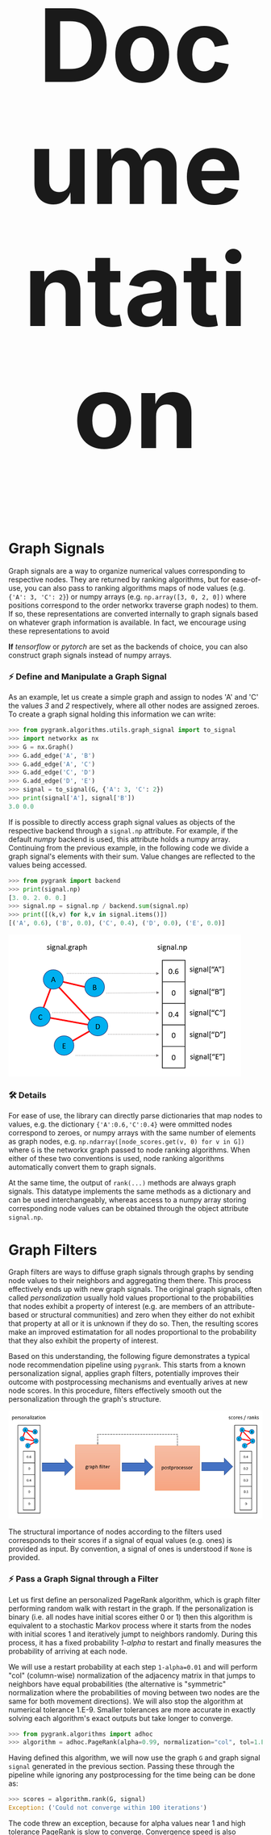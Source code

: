 <center><h1 style=font-size:200px>Documentation</h1></center> 


# Graph Signals
Graph signals are a way to organize numerical values corresponding to respective
nodes. They are returned by ranking algorithms, but for ease-of-use,
you can also pass to ranking algorithms maps of node values
(e.g.  `{'A': 3, 'C': 2}`) or numpy arrays (e.g. `np.array([3, 0, 2, 0])`
where positions correspond to the order networkx traverse graph nodes) to them.
If so, these representations are converted internally to graph signals based on
whatever graph information is available. In fact, we encourage using these
representations to avoid

**If** *tensorflow* or *pytorch* are set as the backends of choice,
you can also construct graph signals instead of numpy arrays.

### :zap: Define and Manipulate a Graph Signal
As an example, let us create a simple graph
and assign to nodes 'A' and 'C' the values *3* and *2* respectively,
where all other nodes are assigned zeroes.
To create a graph signal holding this information we can write:

```python
>>> from pygrank.algorithms.utils.graph_signal import to_signal
>>> import networkx as nx
>>> G = nx.Graph()
>>> G.add_edge('A', 'B')
>>> G.add_edge('A', 'C')
>>> G.add_edge('C', 'D')
>>> G.add_edge('D', 'E')
>>> signal = to_signal(G, {'A': 3, 'C': 2})
>>> print(signal['A'], signal['B'])
3.0 0.0
```

If is possible to directly access graph signal values as objects of the
respective backend through a `signal.np` attribute. For example, if the
default *numpy* backend is used, this attribute holds a numpy array. 
Continuing from the previous example,
in the following code we divide a graph signal's elements with their sum.
Value changes are reflected to the values being accessed.

```python
>>> from pygrank import backend
>>> print(signal.np)
[3. 0. 2. 0. 0.]
>>> signal.np = signal.np / backend.sum(signal.np)
>>> print([(k,v) for k,v in signal.items()])
[('A', 0.6), ('B', 0.0), ('C', 0.4), ('D', 0.0), ('E', 0.0)]
```

![graph signal](graph_signal.png)


### :hammer_and_wrench: Details
For ease of use, the library can directly parse
dictionaries that map nodes to values, e.g. the dictionary
`{'A':0.6,'C':0.4}` were ommitted nodes correspond to zeroes,
or numpy arrays with the same number of elements as graph nodes,
e.g. `np.ndarray([node_scores.get(v, 0) for v in G])` where `G`
is the networkx graph passed to node ranking algorithms.
When either of these two conventions is used,
node ranking algorithms automatically convert them to graph signals.

At the same time, the output of `rank(...)` methods are always graph signals.
This datatype implements the same methods as a dictionary and can
be used interchangeably, whereas access to a numpy array storing
corresponding node values can be obtained through the object attribute
`signal.np`.



# Graph Filters
Graph filters are ways to diffuse graph signals through graphs by sending
node values to their neighbors and aggregating them there. This process
effectively ends up with new graph signals. The original graph signals,
often called *personalization* usually hold values proportional to the probabilities
that nodes exhibit a property of interest (e.g. are members of an attribute-based
or structural communities) and zero when they either do not exhibit that
property at all or it is unknown if they do so. Then, the resulting scores 
make an improved estimatation for all nodes proportional to the probability
that they also exhibit the property of interest.

Based on this understanding, the following figure demonstrates a typical
node recommendation pipeline using `pygrank`. This starts from a known
personalization signal,
applies graph filters, potentially improves their outcome with
postprocessing mechanisms and eventually arives at new node scores. 
In this procedure, filters effectively smooth out the
personalization through the graph's structure.

![pipeline](pipeline.png)

The structural importance of nodes according to the filters used corresponds
to their scores if a signal of equal values (e.g. ones) is provided as input. By
convention, a signal of ones is understood if `None` is provided.

### :zap: Pass a Graph Signal through a Filter
Let us first define an personalized PageRank algorithm, which is graph filter
performing random walk with restart in the graph. If the personalization is
binary (i.e. all nodes have initial scores either 0 or 1) then this algorithm
is equivalent to a stochastic Markov process where it starts from the nodes
with initial scores 1 and iteratively jumpt to neighbors randomly. During this
process, it has a fixed probability *1-alpha* to restart and finally measures
the probability of arriving at each node.

We will use a restart probability at each step `1-alpha=0.01` and will
perform "col" (column-wise) normalization of the adjacency matrix in that
jumps to neighbors have equal probabilities (the alternative is "symmetric"
normalization where the probabilities of moving between two nodes are the
same for both movement directions). We will also stop the algorithm at numerical
tolerance 1.E-9. Smaller tolerances are more accurate in exactly solving
each algorithm's exact outputs but take longer to converge.

```python
>>> from pygrank.algorithms import adhoc
>>> algorithm = adhoc.PageRank(alpha=0.99, normalization="col", tol=1.E-9)
```

Having defined this algorithm, we will now use the graph `G` and graph signal
`signal` generated in the previous section. Passing these through the pipeline
while ignoring any postprocessing for the time being can be done as:

```python
>>> scores = algorithm.rank(G, signal)
Exception: ('Could not converge within 100 iterations')
```

The code threw an exception, because for alpha values near 1 and high tolerance
PageRank is slow to converge. Convergence speed is also reduced by the graph being
sparsely connected (this does not happen for graphs with higher average node
degrees - e.g. 5). To address this issue, we can either set a laxer numerical
tolerance or simply provide a larger number of iterations the algorithm is allowed
to run for. For the sake of demonstration, we chose the second solution and allow
the algorithm to run for up to 2,000 iterations:

```python
>>> algorithm = adhoc.PageRank(alpha=0.99, normalization="col", tol=1.E-9, max_iters=2000)
>>> scores = algorithm.rank(G, signal)
>>> print(list(scores.items()))
[('A', 0.25613418536078547), ('B', 0.12678642237010243), ('C', 0.2517487443382047), ('D', 0.24436832596280528), ('E', 0.12096232196810223)]
```

We can see that both 'A' and 'C' end up with the higher scores,
which are approximately 0.25. 'D' forms a circle with these
in the graph's structure and thus, by merit of being structurally close,
is scored closely to these two as 0.24. Finally, the other two nodes
assume lower values.

In the above code, we could also pass to the `rank` method
the dictionary `{'A':1, 'C': 2}` in place
of the signal and the library would make the conversion internally.
Alternatively, if a graph signal is already defined,
the graph could be ommited, as shown next. We stress that this is possible only because
the graph signal holds a reference to the graph it is tied to.

```python
>>> scores = algorithm.rank(personalization=signal)
```

We now examine the structural relatedness of various nodes to the personalization:
```python
>>> print(list(scores.items()))
[('A', 0.25613418536078547), ('B', 0.12678642237010243), ('C', 0.2517487443382047), ('D', 0.24436832596280528), ('E', 0.12096232196810223)]
```


### :brain: Explanation
The main principle
lies in recognizing that propagating a graph signal's vector (i.e. numpy array)
represntation `p` one hop away in the graph is performed through the operation
`Mp`, where `M` is a normalization of the graph's adjacency matrix. To gain an
intuition, think of column-based normalization, where `Mp`
becomes an update of all node values by setting them as their
neighbors' previous average.

### :hammer_and_wrench: Details
The library provides several graph filters. Their usage pattern consists
of instantiating them and then calling their `rank(graph, personalization)`
method to obtain posterior node signals based on diffusing the provided
personalization signal through the graph. However, the outcomes of graph
filters often require additional processing steps, for example to perform
normalization, improve their quality or apply fairness constraints.

We refer to the improvement of graph filter outcomes as postprocessing. 
Keep in mind though that some postprocessors may run the base filters
multiple times. Still, we recognize this as the same procedure, since
it maintains the base use case of wrapping around a base filter to improve
its outcome.

### :scroll: List of Graph Filters
An exhaustive list of ready-to-use graph filters can be
found [here](graph_filters.md). After initialization with the appropriate
parameters, these can be used interchangeably in the above example.

# Postprocessors
Postprocessors wrap base graph filters to affect their outcome. Usage
of the original filters remains identical.

### :zap: Wrapping Postprocessors around Graph Filters
Let us consider a simple scenario where we want the graph signal outputted
by a filter to always be normalized so that its largest node score is one. For
this, we will consider the graph `G`, signal `signal` and filter `algorithm`,
as obtained from the previous example and will use the postprocessor 
`Normalize`.

There are two ways to apply postprocessors. The first is to simply
`transform` graph signals, such as the outcomes of graph filters. For example,
we can write:

```python
>>> from pygrank.algorithms.postprocess import Normalize
>>> scores = algorithm.rank(G, signal)
>>> normalized_scores = Normalize().transform(scores)
>>> print(list(normalized_scores.items()))
[('A', 1.0), ('B', 0.4950000024069947), ('C', 0.9828783455187619), ('D', 0.9540636897749238), ('E', 0.472261528845582)]
```

This way is supported by postprocessors that perform simple data
transformations. However, others may need to re-run base graph filters,
in which case they can only be attached to the latter to wrap its
functionality. Furthermore, the `transform` method only works with 
graph signals as inputs, as it does not take the graph as an
argument to automatically make the conversion.

Thus, use of the above pattern should be minimized and instead
we can write the following equivalent, which works for **all** 
postprocessors:


```python
>>> from pygrank.algorithms.postprocess import Normalize
>>> normalized_algorithm = Normalize(algorithm)
>>> normalized_scores = normalized_algorithm.rank(G, signal)
>>> print(list(normalized_scores.items()))
[('A', 1.0), ('B', 0.4950000024069947), ('C', 0.9828783455187619), ('D', 0.9540636897749238), ('E', 0.472261528845582)]
```

The `rank` method is used the same way as before, but the graph
filter is now nested inside the postprocessor. Multiple postprocessors 
may be applied with the same pattern. For example, performing
an element-wise exponential transformation of node scores
with the postprocessor `Transformer` *before* normalization
can be achieved as:

```python
>>> from pygrank.algorithms.postprocess import Normalize, Transformer
>>> import numpy as np
>>> new_algorithm = Normalize(Transformer(np.exp, algorithm))
>>> new_scores = new_algorithm.rank(G, signal)
>>> print(list(new_scores.items()))
[('A', 1.0), ('B', 0.8786683440755908), ('C', 0.9956241609824301), ('D', 0.9883030876536782), ('E', 0.8735657648099558)]
```


### :brain: Explanation
There are many ways graph filter posteriors can be processed to provide
more meaningful data. Of the simpler ones are normalization constraints,
for example to set the maximal or the sum of posterior node values to
sum to 1. There also exist thresholding schemes, which can be used
for binary community detections, as well as methods to make node
comparisons non-parameteric by transforming scores to ordinalities.

Some more complex postprocessing mechanisms involve re-running the 
base filters with augmented personalization. This happens both for
seed oversampling postprocessors, which aim to augment node scores
by providing more example nodes, and for fairness-aware posteriors,
which aim to make node scores adhere to some fairness constraint, 
such as disparate impact.

### :scroll: List of Postprocessors
An exhaustive list of ready-to-use postprocessors can be
found [here](postprocessors.md). After initialization with the appropriate
parameters, these can be used interchangeably in the above example.



# Evaluation

### :zap: Examples

### :brain: Evaluation Measures

### :brain: Benchmarks

### :scroll: List of Benchmarks

### :scroll: List of Measures
An exhaustive list of measures can be
found [here](measures.md). After initialization with the appropriate
parameters, these can be used interchangeably in the above example.
